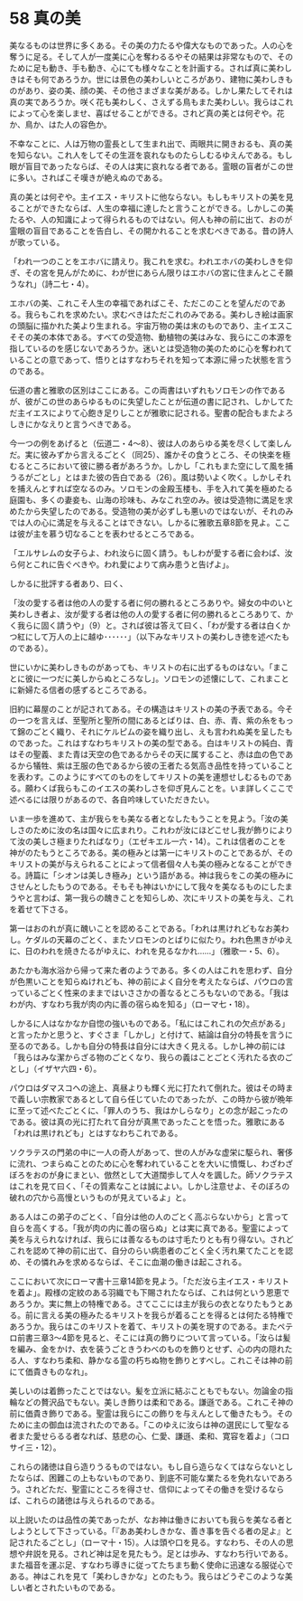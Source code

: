 # 58 真の美

美なるものは世界に多くある。その美の力たるや偉大なものであった。人の心を奪うに足る。そして人が一度美に心を奪わるるやその結果は非常なもので、そのために足も動き、手も動き、心にても様々なことを計画する。されば真に美わしきはそも何であろうか。世には景色の美わしいところがあり、建物に美わしきものがあり、姿の美、顔の美、その他さまざまな美がある。しかし果たしてそれは真の実であろうか。咲く花も美わしく、さえずる鳥もまた美わしい。我らはこれによって心を楽しませ、喜ばせることができる。されど真の美とは何ぞや。花か、鳥か、はた人の容色か。

不幸なことに、人は万物の霊長として生まれ出で、両眼共に開きおるも、真の美を知らない。これ人をしてその生涯を哀れなものたらしむるゆえんである。もし眼が盲目であったならば、その人は実に哀れなる者である。霊眼の盲者がこの世に多い。さればこそ嘆きが絶えぬのである。

真の美とは何ぞや。主イエス・キリストに他ならない。もしもキリストの美を見ることができたならば、人生の幸福に達したと言うことができる。しかしこの美たるや、人の知識によって得られるものではない。何人も神の前に出て、おのが霊眼の盲目であることを告白し、その開かれることを求むべきである。昔の詩人が歌っている。

「われ一つのことをエホバに請えり。我これを求む。われエホバの美わしきを仰ぎ、その宮を見んがために、わが世にあらん限りはエホバの宮に住まんとこそ願うなれ」（詩二七・4）。

エホバの美、これこそ人生の幸福であればこそ、ただこのことを望んだのである。我らもこれを求めたい。求むべきはただこれのみである。美わしき絵は画家の頭脳に描かれた美より生まれる。宇宙万物の美は末のものであり、主イエスこそその美の本体である。すべての受造物、動植物の美はみな、我らにこの本源を指しているのを感じないであろうか。迷いとは受造物の美のために心を奪われていることの意であって、悟りとはすなわちそれを知って本源に帰った状態を言うのである。

伝道の書と雅歌の区別はここにある。この両書はいずれもソロモンの作であるが、彼がこの世のあらゆるものに失望したことが伝道の書に記され、しかしてただ主イエスによりて心飽き足りしことが雅歌に記される。聖書の配合もまたよろしきにかなえりと言うべきである。

今一つの例をあげると（伝道二・4〜8）、彼は人のあらゆる美を尽くして楽しんだ。実に彼みずから言えるごとく（同25）、誰かその食うところ、その快楽を極むるところにおいて彼に勝る者があろうか。しかし「これもまた空にして風を捕うるがごとし」とはまた彼の告白である（26）。風は勢いよく吹く。しかしそれを捕えんとすれば空なるのみ。ソロモンの金殿玉楼も、手を入れて美を極めたる庭園も、多くの妻妾も、山海の珍味も、みなこれ空のみ。彼は受造物に満足を求めたから失望したのである。受造物の美が必ずしも悪いのではないが、それのみでは人の心に満足を与えることはできない。しかるに雅歌五章8節を見よ。ここは彼が主を慕う切なることを表わせるところである。

「エルサレムの女子らよ、われ汝らに固く請う。もしわが愛する者に会わぱ、汝ら何とこれに告ぐべきや。われ愛によりて病み患うと告げよ」。

しかるに批評する者あり、曰く、

「汝の愛する者は他の人の愛する者に何の勝れるところありや。婦女の中のいと美わしき者よ、汝が愛する者は他の人の愛する者に何の勝れるところありて、かく我らに固く請うや」（9）と。されば彼は答えて曰く、「わが愛する者は白くかつ紅にして万人の上に越ゆ･･････」（以下みなキリストの美わしき徳を述べたものである）。

世にいかに美わしきものがあっても、キリストの右に出ずるものはない。「まことに彼に一つだに美しからぬところなし」。ソロモンの述懐にして、これまことに新婦たる信者の感ずるところである。

旧約に幕屋のことが記されてある。その構造はキリストの美の予表である。今その一つを言えば、至聖所と聖所の間にあるとばりは、白、赤、青、紫の糸をもって錦のごとく織り、それにケルピムの姿を織り出し、えも言われぬ美を呈したものであった。これはすなわちキリストの美の型である。白はキリストの純白、青はその聖義、また青は天空の色であるからその天に属すること、赤は血の色であるから犠牲、紫は王服の色であるから彼の王者たる気高き品性を持っていることを表わす。このようにすべてのものをしてキリストの美を連想せしむるものである。願わくぱ我らもこのイエスの美わしさを仰ぎ見んことを。いま詳しくここで述べるには限りがあるので、各自吟味していただきたい。

いま一歩を進めて、主が我らをも美なる者となしたもうことを見よう。「汝の美しさのために汝の名は国々に広まれり。これわが汝にほどこせし我が飾りによりて汝の美しさ極まりたればなり」（エゼキエル一六・14）。これは信者のことを神がのたもうところである。美の極みとは第一にキリストのことであるが、そのキリストの美が与えられることによって信者個々人も美の極みとなることができる。詩篇に「シオンは美しき極み」という語がある。神は我らをこの美の極みにさせんとしたもうのである。そもそも神はいかにして我々を美なるものにしたまうやと言わば、第一我らの醜きことを知らしめ、次にキリストの美を与え、これを着せて下さる。

第一はおのれが真に醜いことを認めることである。「われは黒けれどもなお美わし。ケダルの天幕のごとく、またソロモンのとばりに似たり。われ色黒きがゆえに、日のわれを焼きたるがゆえに、われを見るなかれ……」（雅歌一・5、6）。

あたかも海水浴から帰って来た者のようである。多くの人はこれを思わず、自分が色黒いことを知らぬけれども、神の前によく自分を考えたならば、パウロの言っているごとく性来のままではいささかの善なるところもないのである。「我はわが内、すなわち我が肉の内に善の宿らぬを知る」（ローマ七・18）。

しかるに人はなかなか自惚の強いものである。「私にはこれこれの欠点がある」と言ったかと思うと、すぐさま「しかし」と付けて、結論は自分の特長を言うに至るのである。しかも自分の特長は自分には大きく見える。しかし神の前には「我らはみな潔からざる物のごとくなり、我らの義はことごとく汚れたる衣のごとし」（イザヤ六四・6）。

パウロはダマスコヘの途上、真昼よりも輝く光に打たれて倒れた。彼はその時まで義しい宗教家であるとして自ら任じていたのであったが、この時から彼が晩年に至って述べたごとくに、「罪人のうち、我はかしらなり」との念が起こったのである。彼は真の光に打たれて自分が真黒であったことを悟った。雅歌にある「われは黒けれども」とはすなわちこれである。

ソクラテスの門弟の中に一人の奇人があって、世の人がみな虚栄に駆られ、奢侈に流れ、つまらぬことのために心を奪われていることを大いに憤慨し、わざわざぼろをおのが身にまとい、倣然として大道闊歩して人々を諷した。師ソクラテスはこれを見て曰く、「その質素なことは誠によい。しかし注意せよ、そのぼろの破れの穴から高慢というものが見えているよ」と。

ある人はこの弟子のごとく、「自分は他の人のごとく高ぶらないから」と言って自らを高くする。「我が肉の内に善の宿らぬ」とは実に真である。聖霊によって美を与えられなければ、我らには善なるものは寸毛たりとも有り得ない。されどこれを認めて神の前に出て、自分のらい病患者のごとく全く汚れ果てたことを認め、その憐れみを求めるならば、そこに血潮の働きは起こされる。

ここにおいて次にローマ書十三章14節を見よう。「ただ汝ら主イエス・キリストを着よ」。殿様の定紋のある羽織でも下賜されたならば、これは何という恩恵であろうか。実に無上の特権である。さてここには主が我らの衣となりたもうとある。前に言える美の極みたるキリストを我らが着ることを得るとは何たる特権であろうか。我らはこのキリストを着て、キリストの美を現すのである。またペテロ前書三章3〜4節を見ると、そこには真の飾りについて言っている。「汝らは髪を編み、金をかけ、衣を装うごときうわべのものを飾りとせず、心の内の隠れたる人、すなわち柔和、静かなる霊の朽ちぬ物を飾りとすべし。これこそは神の前にて価貴きものなれ」。

美しいのは着飾ったことではない。髪を立派に結ぶこともでもない。勿論金の指輪などの贅沢品でもない。美しき飾りは柔和である。謙遜である。これこそ神の前に価貴き飾りである。聖霊は我らにこの飾りを与えんとして働きたもう。そのために主の御血は流されたのである。「このゆえに汝らは神の選民にして聖なる者また愛せらるる者なれば、慈悲の心、仁愛、謙遜、柔和、寛容を着よ」（コロサイ三・12）。

これらの諸徳は自ら造りうるものではない。もし自ら造らなくてはならないとしたならば、困難この上もないものであり、到底不可能な業たるを免れないであろう。されどただ、聖霊にところを得させ、信仰によってその働きを受けるならば、これらの諸徳は与えられるのである。

以上説いたのは品性の美であったが、なお神は働きにおいても我らを美なる者としようとして下さっている。「『ああ美わしきかな、善き事を告ぐる者の足よ』と記されたるごとし」（ローマ十・15）。人は頭や口を見る。すなわち、その人の思想や弁説を見る。されど神は足を見たもう。足とは歩み、すなわち行いである。また福音を運ぶ足、すなわち導きに従ってたちまち動く使命に迅速なる服従心である。神はこれを見て「美わしきかな」とのたもう。我らはどうぞこのような美しい者とされたいものである。

